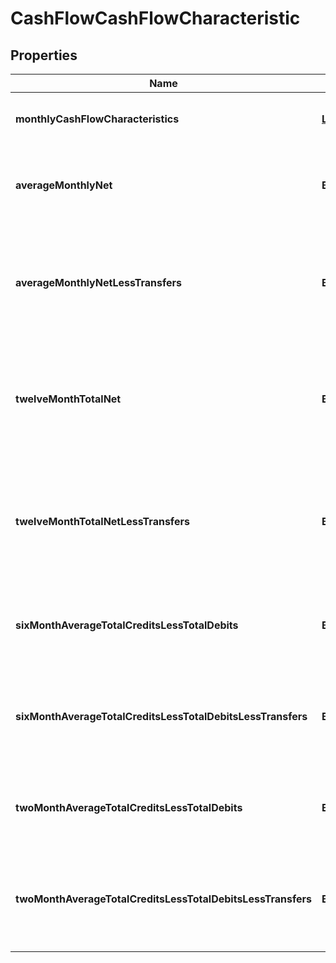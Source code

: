 

# CashFlowCashFlowCharacteristic


## Properties

| Name | Type | Description | Notes |
|------------ | ------------- | ------------- | -------------|
|**monthlyCashFlowCharacteristics** | [**List&lt;CashFlowMonthlyCashFlowCharacteristics&gt;**](CashFlowMonthlyCashFlowCharacteristics.md) | List of attributes for each month |  |
|**averageMonthlyNet** | **BigDecimal** | Average (Total Credits - Total Debits) for the account |  |
|**averageMonthlyNetLessTransfers** | **BigDecimal** | Average (Total Credits - Total Debits) without transfers for the account |  |
|**twelveMonthTotalNet** | **BigDecimal** | Sum of all monthly (Total Credits - Total Debits) each month for the account |  [optional] |
|**twelveMonthTotalNetLessTransfers** | **BigDecimal** | Sum of all monthly (Total Credits - Total Debits) without transfers for the account |  [optional] |
|**sixMonthAverageTotalCreditsLessTotalDebits** | **BigDecimal** | 6 Month Average (Total Credits - Total Debits) |  [optional] |
|**sixMonthAverageTotalCreditsLessTotalDebitsLessTransfers** | **BigDecimal** | 6 Month Average (Total Credits - Total Debits) - (Without Transfers) |  [optional] |
|**twoMonthAverageTotalCreditsLessTotalDebits** | **BigDecimal** | 2 Month Average (Total Credits - Total Debits) |  [optional] |
|**twoMonthAverageTotalCreditsLessTotalDebitsLessTransfers** | **BigDecimal** | 2 Month Average (Total Credits - Total Debits) - (Without Transfers) |  [optional] |



